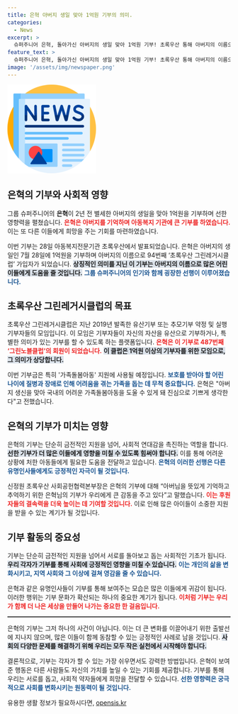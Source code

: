 ```yaml
---
title: 은혁 아버지 생일 맞아 1억원 기부의 의미.
categories:
  - News
excerpt: >
  슈퍼주니어 은혁, 돌아가신 아버지의 생일 맞아 1억원 기부! 초록우산 통해 아버지의 이름으로 94번째 ‘그린레거시클럽’ 가입, 어린이 지원에 힘쓰다. 은혁의 선행에 많은 이들이 감동받고 있다.
feature_text: >
  슈퍼주니어 은혁, 돌아가신 아버지의 생일 맞아 1억원 기부! 초록우산 통해 아버지의 이름으로 94번째 ‘그린레거시클럽’ 가입, 어린이 지원에 힘쓰다. 은혁의 선행에 많은 이들이 감동받고 있다.
image: '/assets/img/newspaper.png'
---
```


<p><img src="/assets/img/newspaper.png" alt="kimp 속보" /></p>

<h2 data-ke-size="size26">은혁의 기부와 사회적 영향</h2>

<p data-ke-size="size16">
그룹 슈퍼주니어의 <b>은혁</b>이 2년 전 별세한 아버지의 생일을 맞아 1억원을 기부하며 선한 영향력을 펼쳤습니다. <b><span style="color: #ee2323;">은혁은 아버지를 기억하며 아동복지 기관에 큰 기부를 하였습니다.</span></b> 이는 또 다른 이들에게 희망을 주는 기회를 마련하였습니다. 
</p>

<p data-ke-size="size16">
이번 기부는 28일 아동복지전문기관 초록우산에서 발표되었습니다. 은혁은 아버지의 생일인 7월 28일에 1억원을 기부하며 아버지의 이름으로 94번째 ‘초록우산 그린레거시클럽’ 가입자가 되었습니다. <b><span style="background-color: #21538527;">상징적인 의미를 지닌 이 기부는 아버지의 이름으로 많은 어린이들에게 도움을 줄 것입니다.</span></b> <b><span style="color: #1a5490;">그룹 슈퍼주니어의 인기와 함께 굉장한 선행이 이루어졌습니다.</span></b>
</p>

<h2 data-ke-size="size26">초록우산 그린레거시클럽의 목표</h2>

<p data-ke-size="size16">
초록우산 그린레거시클럽은 지난 2019년 발족한 유산기부 또는 추모기부 약정 및 실행 기부자들의 모임입니다. 이 모임은 기부자들이 자신의 자산을 유산으로 기부하거나, 특별한 의미가 있는 기부를 할 수 있도록 하는 플랫폼입니다. <b><span style="color: #ee2323;">은혁은 이 기부로 487번째 ‘그린노블클럽’의 회원이 되었습니다.</span></b> <b><span style="background-color: #21538527;">이 클럽은 1억원 이상의 기부자를 위한 모임으로, 그 의미가 상당합니다.</span></b>
</p>

<p data-ke-size="size16">
이번 기부금은 특히 '가족돌봄아동' 지원에 사용될 예정입니다. <b><span style="color: #1a5490;">보호를 받아야 할 어린 나이에 질병과 장애로 인해 어려움을 겪는 가족을 돕는 데 무척 중요합니다.</span></b> 은혁은 "아버지 생신을 맞아 국내의 어려운 가족돌봄아동을 도울 수 있게 돼 진심으로 기쁘게 생각한다"고 전했습니다. 
</p>

<h2 data-ke-size="size26">은혁의 기부가 미치는 영향</h2>

<p data-ke-size="size16">
은혁의 기부는 단순히 금전적인 지원을 넘어, 사회적 연대감을 촉진하는 역할을 합니다. <b><span style="background-color: #21538527;">선한 기부가 더 많은 이들에게 영향을 미칠 수 있도록 힘써야 합니다.</span></b> 이를 통해 어려운 상황에 처한 아동들에게 필요한 도움을 전달하고 있습니다. <b><span style="color: #1a5490;">은혁의 이러한 선행은 다른 유명인사들에게도 긍정적인 자극이 될 것입니다.</span></b>
</p>

<p data-ke-size="size16">
신정원 초록우산 사회공헌협력본부장은 은혁의 기부에 대해 “아버님을 뜻있게 기억하고 추억하기 위한 은혁님의 기부가 우리에게 큰 감동을 주고 있다”고 말했습니다. <b><span style="color: #ee2323;">이는 후원자들의 결속력을 더욱 높이는 데 기여할 것입니다.</span></b> 이로 인해 많은 아이들이 소중한 지원을 받을 수 있는 계기가 될 것입니다.
</p>

<h2 data-ke-size="size26">기부 활동의 중요성</h2>

<p data-ke-size="size16">
기부는 단순히 금전적인 지원을 넘어서 서로를 돌아보고 돕는 사회적인 기초가 됩니다. <b><span style="background-color: #21538527;">우리 각자가 기부를 통해 사회에 긍정적인 영향을 미칠 수 있습니다.</span></b> <b><span style="color: #1a5490;">이는 개인의 삶을 변화시키고, 지역 사회와 그 이상에 걸쳐 영감을 줄 수 있습니다.</span></b>
</p>

<p data-ke-size="size16">
은혁과 같은 유명인사들이 기부를 통해 보여주는 모습은 많은 이들에게 귀감이 됩니다. 이러한 행위는 기부 문화가 확산되는 하나의 중요한 계기가 됩니다. <b><span style="color: #ee2323;">이처럼 기부는 우리가 함께 더 나은 세상을 만들어 나가는 중요한 한 걸음입니다.</span></b> 
</p>

<hr style="height:2px; border:none; background-color:#333;"/>

<p data-ke-size="size16">
은혁의 기부는 그저 하나의 사건이 아닙니다. 이는 더 큰 변화를 이끌어내기 위한 출발선에 지나지 않으며, 많은 이들이 함께 동참할 수 있는 긍정적인 사례로 남을 것입니다. <b><span style="background-color: #21538527;">사회의 다양한 문제를 해결하기 위해 우리는 모두 작은 실천에서 시작해야 합니다.</span></b>
</p>

<p data-ke-size="size16">
결론적으로, 기부는 각자가 할 수 있는 가장 쉬우면서도 강력한 방법입니다. 은혁이 보여준 행동은 다른 사람들도 자신의 가치를 높일 수 있는 기회를 제공합니다. 기부를 통해 우리는 서로를 돕고, 사회적 약자들에게 희망을 전달할 수 있습니다. <b><span style="color: #1a5490;">선한 영향력은 궁극적으로 사회를 변화시키는 원동력이 될 것입니다.</span></b>
</p>
유용한 생활 정보가 필요하시다면, <a href="https://opensis.kr" rel="dofollow">opensis.kr</a>


